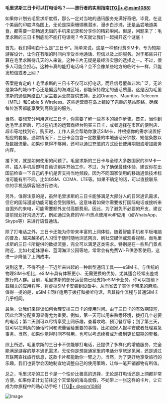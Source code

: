 **毛里求斯三日卡可以打电话吗？——旅行者的实用指南[[TG💪+ @esim1088](https://t.me/s/esim1088)]**

如果你计划去毛里求斯度假，那么一定对当地的通讯服务充满好奇吧。毕竟，在这个美丽的印度洋岛国上，无论是探索珊瑚礁潜水、漫步白沙滩，还是品尝地道美食，都需要一部畅通无阻的手机来记录和分享你的精彩瞬间。但是，问题来了：毛里求斯的三日卡到底能不能打电话呢？今天就让我们一起揭开这个谜底！

首先，我们得明白什么是“三日卡”。简单来说，这是一种预付费SIM卡，专为短期游客设计，让你在有限的时间内享受本地通话、短信以及上网服务。对于那些只打算在毛里求斯待几天的人来说，这种卡片无疑是最经济实惠的选择之一。不过，很多人可能会担心，这种卡真的能打电话吗？会不会像某些地方的临时卡一样，只能发短信或者上网？

答案是肯定的！毛里求斯的三日卡不仅可以打电话，而且信号覆盖非常广泛，无论是繁华的城市中心还是偏远的海滩区域，都能保持稳定的通话质量。这是因为毛里求斯的通信网络由几家主要运营商提供支持，比如Orange、Mauritius Telecom（MTL）和Cable & Wireless。这些运营商在岛上铺设了完善的基站网络，确保每位游客都能享受到高质量的服务。

当然，要想充分利用这张三日卡，你需要了解一些基本的操作步骤。首先，当你到达毛里求斯后，可以在机场的运营商柜台购买三日卡，或者选择在市区的便利店、超市等地找到它。购买时，工作人员会帮助你激活SIM卡，并根据你的需求设置好相应的套餐。通常情况下，三日卡会包含一定数量的本地通话分钟数、短信条数以及数据流量。如果你觉得不够用，还可以通过充值的方式延长使用期限或增加服务内容。

接下来，就是如何使用的问题了。毛里求斯的三日卡与全球大多数国家的SIM卡一样，插入手机后即可自动识别并开始工作。不过，为了确保最佳体验，建议你在出国前检查一下自己的手机是否支持当地频段。因为不同国家使用的移动通信技术标准可能有所不同，比如GSM、CDMA、LTE等。如果不确定的话，可以直接联系你的手机品牌客服进行咨询。

另外，值得注意的是，虽然毛里求斯的三日卡能够满足大部分人的日常通讯需求，但它的国际漫游功能可能会受到限制。这意味着如果你需要拨打国际电话或接听来自国外的来电，可能需要额外支付高额费用。因此，为了避免不必要的开支，建议提前规划好沟通方式，例如通过免费的Wi-Fi热点使用VoIP应用（如WhatsApp、Skype等）来进行语音通话。

除了打电话之外，三日卡还能为你带来丰富的上网体验。随着智能手机和平板电脑的普及，越来越多的人习惯于随时随地浏览网页、刷社交媒体或观看视频。而毛里求斯的三日卡所提供的数据流量，完全可以满足这类需求。特别是在一些热门景点附近，比如七姐妹瀑布、蓝湾海洋公园等地，常常会有免费Wi-Fi供游客使用，这进一步降低了上网成本。

说到这里，不得不提一下近年来兴起的一种新型通讯工具——eSIM卡。与传统的物理SIM卡相比，eSIM卡具有体积更小、无需更换的优势，尤其适合经常出差或旅行的人群。目前，毛里求斯的部分运营商已经支持eSIM卡业务，你可以提前下载相关的应用程序，将虚拟SIM卡安装到设备中，从而省去了实体卡带来的麻烦。值得一提的是，eSIM卡同样适用于拨打和接听电话，且其操作流程与普通SIM卡几乎相同。

最后，让我们来谈谈如何合理安排三日卡的使用时间。由于三日卡的有效期较短，因此合理分配资源显得尤为重要。例如，第一天可以用来熟悉环境，拨打几个必要的电话；第二天则可以尽情享受上网乐趣，查看攻略、预订餐厅等；到了第三天，就可以把剩余的通话时间和流量留给重要的事情，比如跟家人报平安或者处理紧急事务。当然，如果你觉得时间不够用，也可以考虑续费或升级到更长周期的套餐。

综上所述，毛里求斯的三日卡不仅能够打电话，还提供了多样化的增值服务，完全能满足游客的基本通讯需求。无论你是想拨通家里的电话分享旅途见闻，还是通过互联网查找旅行信息，这款卡片都能助你一臂之力。当然，为了更好地享受旅行的乐趣，我们也要学会因地制宜地调整自己的使用策略，让每一笔开销都物有所值。

总之，毛里求斯的三日卡是一个性价比极高的选择，无论是打电话还是上网都非常方便。如果你正计划前往这个天堂般的海岛度假，不妨带上一张这样的卡片，让它成为你旅程中的贴心助手吧！[[TG💪+ @esim1088](https://t.me/s/esim1088)] 

![Image](https://i.postimg.cc/4NQfJmqS/Snipaste-2025-05-13-00-14-12.png)